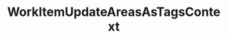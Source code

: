 ---
optionsClassName: WorkItemUpdateAreasAsTagsConfig
optionsClassFullName: MigrationTools._EngineV1.Configuration.Processing.WorkItemUpdateAreasAsTagsConfig
configurationSamples:
- name: default
  description: 
  code: >-
    {
      "$type": "WorkItemUpdateAreasAsTagsConfig",
      "Enabled": false,
      "AreaIterationPath": null,
      "Enrichers": null
    }
  sampleFor: MigrationTools._EngineV1.Configuration.Processing.WorkItemUpdateAreasAsTagsConfig
description: A common issue with older *TFS/Azure DevOps* instances is the proliferation of `Area Paths`. With the use of `Area Path` for `Teams` and the addition of the `Node Name` column option these extensive tag hierarchies should instad be moved to tags.
className: WorkItemUpdateAreasAsTagsContext
typeName: Processors
architecture: v1
options:
- parameterName: AreaIterationPath
  type: String
  description: This is a required parameter. That define the root path of the iteration. To get the full path use `\`
  defaultValue: '\'
- parameterName: Enabled
  type: Boolean
  description: missng XML code comments
  defaultValue: missng XML code comments
- parameterName: Enrichers
  type: List
  description: missng XML code comments
  defaultValue: missng XML code comments
status: Beta
processingTarget: Work Item
classFile: /src/VstsSyncMigrator.Core/Execution/ProcessingContext/WorkItemUpdateAreasAsTagsContext.cs
optionsClassFile: /src/MigrationTools/_EngineV1/Configuration/Processing/WorkItemUpdateAreasAsTagsConfig.cs

redirectFrom:
- /Reference/v1/Processors/WorkItemUpdateAreasAsTagsConfig/
layout: reference
toc: true
permalink: /Reference/Processors/WorkItemUpdateAreasAsTagsContext/
title: WorkItemUpdateAreasAsTagsContext
categories:
- Processors
- v1
topics:
- topic: notes
  path: /Processors/WorkItemUpdateAreasAsTagsContext-notes.md
  exists: false
  markdown: ''
- topic: introduction
  path: /Processors/WorkItemUpdateAreasAsTagsContext-introduction.md
  exists: false
  markdown: ''

---